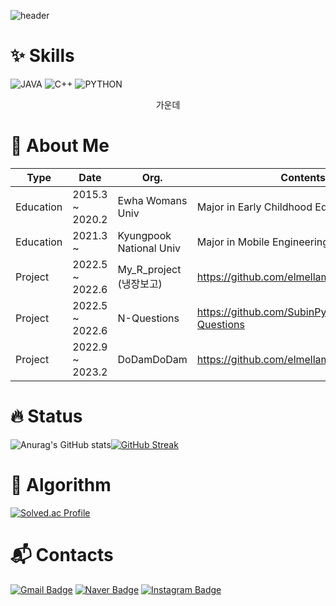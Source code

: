 <!--
**elmellamo/elmellamo** is a ✨ _special_ ✨ repository because its `README.md` (this file) appears on your GitHub profile.

Here are some ideas to get you started:

- 🔭 I’m currently working on ...
- 🌱 I’m currently learning ...
- 👯 I’m looking to collaborate on ...
- 🤔 I’m looking for help with ...
- 💬 Ask me about ...
- 📫 How to reach me: ...
- 😄 Pronouns: ...
- ⚡ Fun fact: ...
-->


![header](https://capsule-render.vercel.app/api?type=waving&color=gradient&customColorList=0,2,2,2,30&height=300&section=header&text=elmellamo's%20Github!&animation=fadeIn&fontSize=60)

# ✨ Skills
![JAVA](https://img.shields.io/badge/-JAVA-FF8C0A?style=flat-square)
![C++](https://img.shields.io/badge/-C++-8C8CF5?style=flat-square)
![PYTHON](https://img.shields.io/badge/-PYTHON-0000FF?style=flat-square)
<center>가운데</center>

# 💎 About Me
| **Type**  | **Date**        | **Org.**                | **Contents**                              |
|-----------|-----------------|-------------------------|-------------------------------------------|
| Education | 2015.3 ~ 2020.2 | Ewha Womans Univ        | Major in Early Childhood Education        |
| Education | 2021.3 ~        | Kyungpook National Univ | Major in Mobile Engineering               |
| Project   | 2022.5 ~ 2022.6 | My_R_project (냉장보고) | https://github.com/elmellamo/My_R_project |
| Project   | 2022.5 ~ 2022.6 | N-Questions             | https://github.com/SubinPyeon/N-Questions |
| Project   | 2022.9 ~ 2023.2 | DoDamDoDam              | https://github.com/elmellamo/DoDamDoDam   |

# 🔥 Status
![Anurag's GitHub stats](https://github-readme-stats.vercel.app/api?username=elmellamo&count_private=true&show_icons=true&include_all_commits=true)[![GitHub Streak](https://streak-stats.demolab.com?user=elmellamo&theme=transparent&date_format=M%20j%5B%2C%20Y%5D)](https://git.io/streak-stats)

# 🎯 Algorithm
[![Solved.ac Profile](http://mazassumnida.wtf/api/v2/generate_badge?boj=elmellamo)](https://solved.ac/elmellamo/)

# 📬 Contacts
[![Gmail Badge](https://img.shields.io/badge/Gmail-d14836?style=flat-square&logo=Gmail&logoColor=white&link=mailto:th6986@gmail.com)](mailto:th6986@gmail.com)
[![Naver Badge](https://img.shields.io/badge/Naver-03C75A?style=flat-square&logo=Naver&logoColor=white&link=mailto:th6986@naver.com)](mailto:th6986@naver.com)
[![Instagram Badge](https://img.shields.io/badge/Instagram-FF607F?style=flat-square&logo=Instagram&logoColor=white&link=https://www.instagram.com/ssorrot/)](https://www.instagram.com/ssorrot/)
